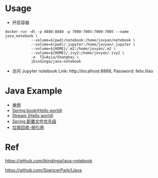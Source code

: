 # Usage

* 开启容器

```
docker run -dt -p 8888:8888 -p 7000-7005:7000-7005 --name java_notebook \
            --volume=$(pwd)/notebook:/home/jovyan/notebook \
            --volume=$(pwd)/.jupyter:/home/jovyan/.jupyter \
            --volume=${HOME}/.m2:/home/jovyan/.m2 \
            --volume=${HOME}/.ivy2:/home/jovyan/.ivy2 \
            -e  TZ=Asia/Shanghai \
            jbindinga/java-notebook

```

* 访问 Jupyter notebook
Link:  http://localhost:8888,  Password: felix.lilao




# Java Example
* [单例](./notebook/singleton.ipynb)
* [Spring book(Hello world)](./notebook/springboot_tomcat.ipynb)
* [Stream (Hello world)](./notebook/stream.ipynb)
* [Spring 配置文件优先级](./notebook/springboot_conf_priority.ipynb)
* [垃圾回收-弱引用](./notebook/weakReference.ipynb)



# Ref

https://github.com/jbindinga/java-notebook

https://github.com/SpencerPark/IJava
